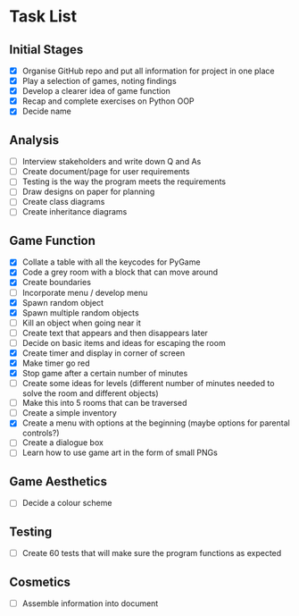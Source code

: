 # Task List

## Initial Stages
- [x] Organise GitHub repo and put all information for project in one place
- [x] Play a selection of games, noting findings
- [x] Develop a clearer idea of game function
- [x] Recap and complete exercises on Python OOP
- [x] Decide name

## Analysis
- [ ] Interview stakeholders and write down Q and As
- [ ] Create document/page for user requirements
- [ ] Testing is the way the program meets the requirements
- [ ] Draw designs on paper for planning
- [ ] Create class diagrams
- [ ] Create inheritance diagrams

## Game Function
- [x] Collate a table with all the keycodes for PyGame
- [x] Code a grey room with a block that can move around
- [x] Create boundaries
- [ ] Incorporate menu / develop menu
- [x] Spawn random object
- [x] Spawn multiple random objects
- [ ] Kill an object when going near it
- [ ] Create text that appears and then disappears later
- [ ] Decide on basic items and ideas for escaping the room
- [x] Create timer and display in corner of screen
- [x] Make timer go red
- [x] Stop game after a certain number of minutes
- [ ] Create some ideas for levels (different number of minutes needed to solve the room and different objects)
- [ ] Make this into 5 rooms that can be traversed
- [ ] Create a simple inventory
- [x] Create a menu with options at the beginning (maybe options for parental controls?)
- [ ] Create a dialogue box
- [ ] Learn how to use game art in the form of small PNGs

## Game Aesthetics
- [ ] Decide a colour scheme

## Testing
- [ ] Create 60 tests that will make sure the program functions as expected

## Cosmetics
- [ ] Assemble information into document
